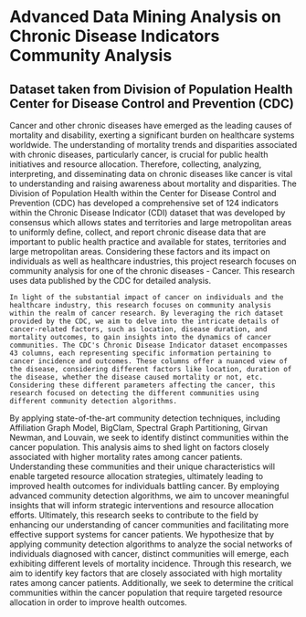 # Advanced Data Mining Analysis on Chronic Disease Indicators Community Analysis

## Dataset taken from Division of Population Health Center for Disease Control and Prevention (CDC)

Cancer and other chronic diseases have emerged as the leading causes of mortality and disability, exerting a significant burden on healthcare systems worldwide. The understanding of mortality trends and disparities associated with chronic diseases, particularly cancer, is crucial for public health initiatives and resource allocation. Therefore, collecting, analyzing, interpreting, and disseminating data on chronic diseases like cancer is vital to understanding and raising awareness about mortality and disparities. The Division of Population Health within the Center for Disease Control and Prevention (CDC) has developed a comprehensive set of 124 indicators within the Chronic Disease Indicator (CDI) dataset that was developed by consensus which allows states and territories and large metropolitan areas to uniformly define, collect, and report chronic disease data that are important to public health practice and available for states, territories and large metropolitan areas. Considering these factors and its impact on individuals as well as healthcare industries, this project research focuses on community analysis for one of the chronic diseases - Cancer. This research uses data published by the CDC for detailed analysis. 

	In light of the substantial impact of cancer on individuals and the healthcare industry, this research focuses on community analysis within the realm of cancer research. By leveraging the rich dataset provided by the CDC, we aim to delve into the intricate details of cancer-related factors, such as location, disease duration, and mortality outcomes, to gain insights into the dynamics of cancer communities. The CDC's Chronic Disease Indicator dataset encompasses 43 columns, each representing specific information pertaining to cancer incidence and outcomes. These columns offer a nuanced view of the disease, considering different factors like location, duration of the disease, whether the disease caused mortality or not, etc. Considering these different parameters affecting the cancer, this research focused on detecting the different communities using different community detection algorithms.
By applying state-of-the-art community detection techniques, including Affiliation Graph Model, BigClam, Spectral Graph Partitioning, Girvan Newman, and Louvain, we seek to identify distinct communities within the cancer population. This analysis aims to shed light on factors closely associated with higher mortality rates among cancer patients. Understanding these communities and their unique characteristics will enable targeted resource allocation strategies, ultimately leading to improved health outcomes for individuals battling cancer. By employing advanced community detection algorithms, we aim to uncover meaningful insights that will inform strategic interventions and resource allocation efforts. Ultimately, this research seeks to contribute to the field by enhancing our understanding of cancer communities and facilitating more effective support systems for cancer patients.
We hypothesize that by applying community detection algorithms to analyze the social networks of individuals diagnosed with cancer, distinct communities will emerge, each exhibiting different levels of mortality incidence. Through this research, we aim to identify key factors that are closely associated with high mortality rates among cancer patients. Additionally, we seek to determine the critical communities within the cancer population that require targeted resource allocation in order to improve health outcomes.
